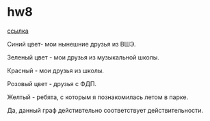 # hw8
[ссылка](https://linapilipchuk.github.io/hw8/)

Синий цвет- мои нынешние друзья из ВШЭ.

Зеленый цвет - мои друзья из музыкальной школы.

Красный - мои друзья из школы.

Розовый цвет - друзья с ФДП.

Желтый - ребята, с которым я познакомилась летом в парке.

Да, данный граф дейстивтельно соответствует действительности.
